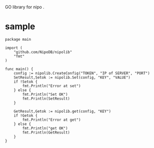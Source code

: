 GO library for nipo .

# sample

    package main

    import (
    	"github.com/NipoDB/nipolib"
    	"fmt"
    )

    func main() {
        config := nipolib.CreateConfig("TOKEN", "IP of SERVER", "PORT")
        SetResult,Setok := nipolib.Set(config, "KEY", "VALUE")
        if !Setok {
            fmt.Println("Error at set")    
        } else {
            fmt.Println("Set OK")
            fmt.Println(SetResult)
        }

        GetResult,Getok := nipolib.get(config, "KEY")
        if !Getok {
            fmt.Println("Error at get")    
        } else {
            fmt.Println("get OK")
            fmt.Println(GetResult)
        }
    }
    
